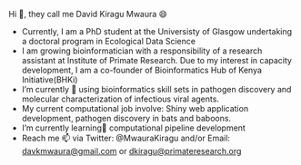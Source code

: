 Hi 👋, they call me David Kiragu Mwaura 😄
- Currently, I am a PhD student at the Universisty of Glasgow undertaking a doctoral program in Ecological Data Science
-  I am growing bioinformatician with a responsibility of a research assistant at Institute of Primate Research. Due to my interest in capacity development, I am a co-founder of Bioinformatics Hub of Kenya Initiative(BHKi)
-  I’m currently 👀 using bioinformatics skill sets in pathogen discovery and molecular characterization of infectious viral agents.
-  My current computational job involve: Shiny web application development, pathogen discovery in bats and baboons.
-  I’m currently learning🌱 computational pipeline development
- Reach me 📫 via Twitter: @MwauraKiragu and/or Email: davkmwaura@gmail.com or dkiragu@primateresearch.org

<!---
KIRAGU-MWAURA/KIRAGU-MWAURA is a ✨ special ✨ repository because its `README.md` (this file) appears on your GitHub profile.
You can click the Preview link to take a look at your changes.
--->
